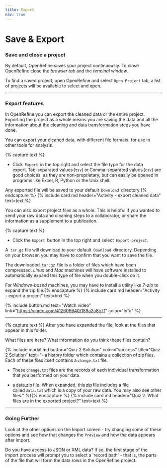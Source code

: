 ```yaml
---
title: Export
nav: true
---
```


# Save & Export

### Save and close a project

By default, OpenRefine saves your project continuously. To close OpenRefine close the *browser tab* and the *terminal window*.  

To find a saved project, open OpenRefine and select  `Open Project`  tab, a list of projects will be available to select and open.

----

### Export features

In OpenRefine you can export the cleaned data or the entire project. Exporting the project as a whole means you are saving the data and all the information about the cleaning and data transformation steps you have done. 

You can export your cleaned data, with different file formats, for use in other tools for analysis.

{% capture text %}
- Click  `Export`  in the top right and select the file type for the data export. Tab-separated values (`tsv`) or Comma-separated values (`csv`) are good choices, as they are non-proprietary, but can easily be opened in programs like Excel, R, Python or the Unix shell.

Any exported file will be saved to your default  `Download`  directory.{% endcapture %} {% include card.md header="Activity - export cleaned data" text=text %}

You can also export project files as a whole. This is helpful if you wanted to send your raw data and cleaning steps to a collaborator, or share the information as a supplement to a publication.

{% capture text %}
- Click the  `Export`  button in the top right and select  `Export project`.

A  `tar.gz`  file will download to your default  `Download`  directory. Depending on your browser, you may have to confirm that you want to save the file. 

The downloaded  `tar.gz`  file is a folder of files which have been compressed. *Linux* and *Mac* machines will have software installed to automatically expand this type of file when you double-click on it. 

For *Windows-based* machines, you may have to install a utility like *7-zip* to expand the zip file.{% endcapture %} {% include card.md header="Activity - export a project" text=text %}


{% include button.md text="Watch video" link="https://vimeo.com/412609640/189a2a8c7f" color="info" %}

----

{% capture text %}
After you have expanded the file, look at the files that appear in this folder. 

What files are here? What information do you think these files contain?

{% include modal.md button="Quiz 2 Solution" color="success" title="Quiz 2 Solution" text="- a history folder which contains a collection of zip files. Each of these files itself contains a `change.txt` file. 

- These `change.txt` files are the records of each individual transformation that you performed on your data.

- a data.zip file. When expanded, this zip file includes a file called `data.txt` which is a copy of your raw data. You may also see other files." %}{% endcapture %} {% include card.md header="Quiz 2. What files are in the exported project?" text=text %}

----

### Going Further

Look at the other options on the Import screen - try changing some of these options and see how that changes the  `Preview`  and how the data appears after import.

Do you have access to JSON or XML data? If so, the first stage of the import process will prompt you to select a 'record path' - that is, the parts of the file that will form the data rows in the OpenRefine project. 


